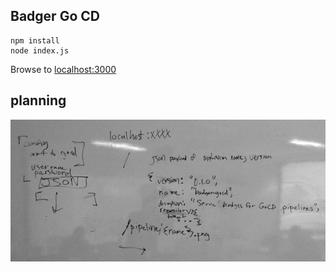 ## Badger Go CD

```
npm install
node index.js
```

Browse to [localhost:3000](http://localhost:3000)

## planning
![Whiteboard capture](whiteboard.jpg)
